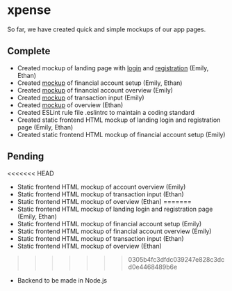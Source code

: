 # xpense
So far, we have created quick and simple mockups of our app pages.

## Complete
* Created mockup of landing page with [login](https://app.moqups.com/1v8JtO1vvR/view/page/ade0c7770) and [registration](https://app.moqups.com/1v8JtO1vvR/view/page/aa9df7b72) (Emily, Ethan)
* Created [mockup](https://app.moqups.com/1v8JtO1vvR/view/page/ab92c239d) of financial account setup (Emily, Ethan)
* Created [mockup](https://app.moqups.com/1v8JtO1vvR/view/page/a64bc8bdf) of financial account overview (Emily)
* Created [mockup](https://app.moqups.com/1v8JtO1vvR/view/page/a566f0709) of transaction input (Emily)
* Created [mockup](https://app.moqups.com/1v8JtO1vvR/view/page/a6431e3e4) of overview (Ethan)
* Created ESLint rule file .eslintrc to maintain a coding standard
* Created static frontend HTML mockup of landing login and registration page (Emily, Ethan)
* Created static frontend HTML mockup of financial account setup (Emily)

## Pending
<<<<<<< HEAD
* Static frontend HTML mockup of account overview (Emily)
* Static frontend HTML mockup of transaction input (Ethan)
* Static frontend HTML mockup of overview (Ethan) 
=======
* Static frontend HTML mockup of landing login and registration page (Emily, Ethan)
* Static frontend HTML mockup of financial account setup (Emily)
* Static frontend HTML mockup of financial account overview (Emily)
* Static frontend HTML mockup of transaction input (Ethan)
* Static frontend HTML mockup of overview (Ethan)
>>>>>>> 0305b4fc3dfdc039247e828c3dcd0e4468489b6e
* Backend to be made in Node.js

